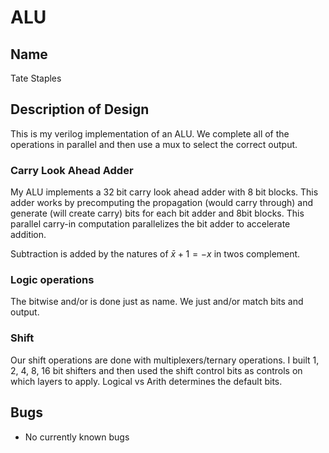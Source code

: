 # ALU
## Name
Tate Staples
## Description of Design
This is my verilog implementation of an ALU. We complete all of the operations in parallel and then use a mux to select the correct output.

### Carry Look Ahead Adder
My ALU implements a 32 bit carry look ahead adder with 8 bit blocks. This adder works by precomputing the propagation (would carry through) and generate (will create carry) bits for each bit adder and 8bit blocks. This parallel carry-in computation parallelizes the bit adder to accelerate addition.

Subtraction is added by the natures of $\bar x + 1 = -x$ in twos complement.

### Logic operations
The bitwise and/or is done just as name. We just and/or match bits and output.

### Shift
Our shift operations are done with multiplexers/ternary operations. I built 1, 2, 4, 8, 16 bit shifters and then used the shift control bits as controls on which layers to apply. Logical vs Arith determines the default bits.

## Bugs
- No currently known bugs